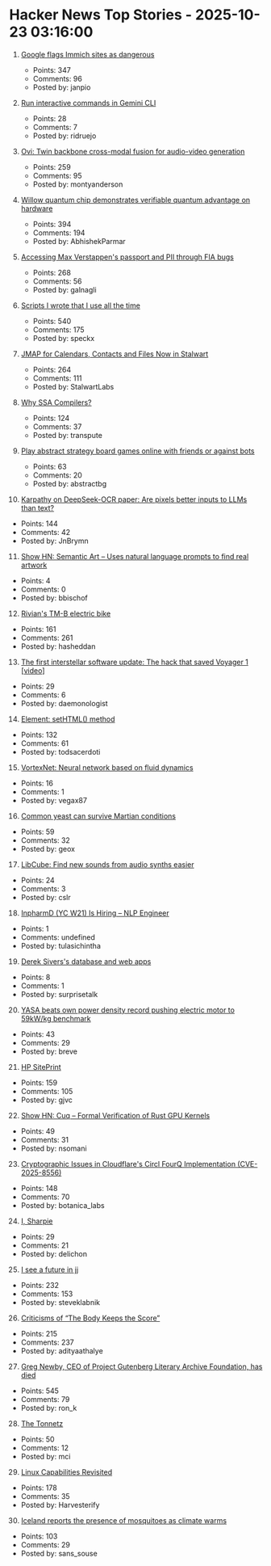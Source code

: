 # Hacker News Top Stories - 2025-10-23 03:16:00

1. [Google flags Immich sites as dangerous](https://immich.app/blog/google-flags-immich-as-dangerous)
   - Points: 347
   - Comments: 96
   - Posted by: janpio

2. [Run interactive commands in Gemini CLI](https://developers.googleblog.com/en/say-hello-to-a-new-level-of-interactivity-in-gemini-cli/)
   - Points: 28
   - Comments: 7
   - Posted by: ridruejo

3. [Ovi: Twin backbone cross-modal fusion for audio-video generation](https://github.com/character-ai/Ovi)
   - Points: 259
   - Comments: 95
   - Posted by: montyanderson

4. [Willow quantum chip demonstrates verifiable quantum advantage on hardware](https://blog.google/technology/research/quantum-echoes-willow-verifiable-quantum-advantage/)
   - Points: 394
   - Comments: 194
   - Posted by: AbhishekParmar

5. [Accessing Max Verstappen's passport and PII through FIA bugs](https://ian.sh/fia)
   - Points: 268
   - Comments: 56
   - Posted by: galnagli

6. [Scripts I wrote that I use all the time](https://evanhahn.com/scripts-i-wrote-that-i-use-all-the-time/)
   - Points: 540
   - Comments: 175
   - Posted by: speckx

7. [JMAP for Calendars, Contacts and Files Now in Stalwart](https://stalw.art/blog/jmap-collaboration/)
   - Points: 264
   - Comments: 111
   - Posted by: StalwartLabs

8. [Why SSA Compilers?](https://mcyoung.xyz/2025/10/21/ssa-1/)
   - Points: 124
   - Comments: 37
   - Posted by: transpute

9. [Play abstract strategy board games online with friends or against bots](https://abstractboardgames.com/)
   - Points: 63
   - Comments: 20
   - Posted by: abstractbg

10. [Karpathy on DeepSeek-OCR paper: Are pixels better inputs to LLMs than text?](https://twitter.com/karpathy/status/1980397031542989305)
   - Points: 144
   - Comments: 42
   - Posted by: JnBrymn

11. [Show HN: Semantic Art – Uses natural language prompts to find real artwork](https://www.semantic.art/)
   - Points: 4
   - Comments: 0
   - Posted by: bbischof

12. [Rivian's TM-B electric bike](https://www.theverge.com/news/804157/rivian-tm-b-electric-bike-price-specs-helmet-quad)
   - Points: 161
   - Comments: 261
   - Posted by: hasheddan

13. [The first interstellar software update: The hack that saved Voyager 1 [video]](https://www.youtube.com/watch?v=p0K7u3B_8rY)
   - Points: 29
   - Comments: 6
   - Posted by: daemonologist

14. [Element: setHTML() method](https://developer.mozilla.org/en-US/docs/Web/API/Element/setHTML)
   - Points: 132
   - Comments: 61
   - Posted by: todsacerdoti

15. [VortexNet: Neural network based on fluid dynamics](https://github.com/samim23/vortexnet)
   - Points: 16
   - Comments: 1
   - Posted by: vegax87

16. [Common yeast can survive Martian conditions](https://phys.org/news/2025-10-common-yeast-survive-martian-conditions.html)
   - Points: 59
   - Comments: 32
   - Posted by: geox

17. [LibCube: Find new sounds from audio synths easier](https://github.com/cslr/libcube-public/wiki)
   - Points: 24
   - Comments: 3
   - Posted by: cslr

18. [InpharmD (YC W21) Is Hiring – NLP Engineer](https://inpharmd.com/jobs/inpharmd-is-hiring-ai-ml-engineer)
   - Points: 1
   - Comments: undefined
   - Posted by: tulasichintha

19. [Derek Sivers's database and web apps](https://github.com/sivers/sivers)
   - Points: 8
   - Comments: 1
   - Posted by: surprisetalk

20. [YASA beats own power density record pushing electric motor to 59kW/kg benchmark](https://yasa.com/news/yasa-smashes-own-unofficial-power-density-world-record-pushing-state-of-the-art-electric-motor-to-staggering-new-59kw-kg-benchmark/)
   - Points: 43
   - Comments: 29
   - Posted by: breve

21. [HP SitePrint](https://www.hp.com/us-en/printers/site-print/layout-robot.html)
   - Points: 159
   - Comments: 105
   - Posted by: gjvc

22. [Show HN: Cuq – Formal Verification of Rust GPU Kernels](https://github.com/neelsomani/cuq)
   - Points: 49
   - Comments: 31
   - Posted by: nsomani

23. [Cryptographic Issues in Cloudflare's Circl FourQ Implementation (CVE-2025-8556)](https://www.botanica.software/blog/cryptographic-issues-in-cloudflares-circl-fourq-implementation)
   - Points: 148
   - Comments: 70
   - Posted by: botanica_labs

24. [I, Sharpie](https://www.commonplace.org/p/chris-griswold-i-sharpie)
   - Points: 29
   - Comments: 21
   - Posted by: delichon

25. [I see a future in jj](https://steveklabnik.com/writing/i-see-a-future-in-jj/)
   - Points: 232
   - Comments: 153
   - Posted by: steveklabnik

26. [Criticisms of “The Body Keeps the Score”](https://josepheverettwil.substack.com/p/the-body-keeps-the-score-is-bullshit)
   - Points: 215
   - Comments: 237
   - Posted by: adityaathalye

27. [Greg Newby, CEO of Project Gutenberg Literary Archive Foundation, has died](https://www.pgdp.net/wiki/In_Memoriam/gbnewby)
   - Points: 545
   - Comments: 79
   - Posted by: ron_k

28. [The Tonnetz](https://thetonnetz.com/)
   - Points: 50
   - Comments: 12
   - Posted by: mci

29. [Linux Capabilities Revisited](https://dfir.ch/posts/linux_capabilities/)
   - Points: 178
   - Comments: 35
   - Posted by: Harvesterify

30. [Iceland reports the presence of mosquitoes as climate warms](https://www.npr.org/2025/10/22/nx-s1-5582748/iceland-mosquitoes-first-time)
   - Points: 103
   - Comments: 29
   - Posted by: sans_souse


